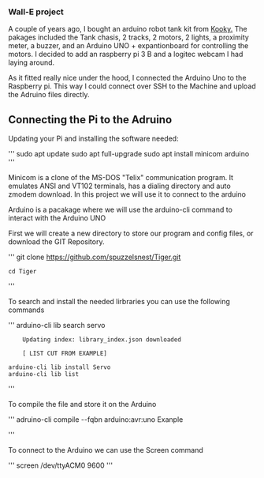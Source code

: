 ### Wall-E project

A couple of years ago, I bought an arduino robot tank kit from <a href="https://kookye.com/2017/08/20/kookye-robot-tank-car-starter-kit-tutorial-introduction/">Kooky.</a>
The pakages included the Tank chasis, 2 tracks, 2 motors, 2 lights, a proximity meter, a buzzer, and an Arduino UNO + expantionboard for controlling the motors.
I decided to add an raspberry pi 3 B and a logitec webcam I had laying around.

As it fitted really nice under the hood, I connected the Arduino Uno to the Raspberry pi. This way I could connect over SSH to the Machine and upload the Adruino files directly.

## Connecting the Pi to the Adruino 

Updating your Pi and installing the software needed:


'''
	sudo apt update
	sudo apt full-upgrade
	sudo apt install minicom arduino
'''

Minicom is a clone of the MS-DOS "Telix" communication program. It emulates ANSI and VT102 terminals, has a dialing directory and auto zmodem download.
In this project we will use it to connect to the arduino 

Arduino is a pacakage where we will use the arduino-cli command to interact with the Arduino UNO

First we will create a new directory to store our program and config files, or download the GIT Repository.


'''
	git clone https://github.com/spuzzelsnest/Tiger.git

	cd Tiger
'''

To search and install the needed lirbraries you can use the following commands

'''
	arduino-cli lib search servo

		Updating index: library_index.json downloaded 

		[ LIST CUT FROM EXAMPLE]

	arduino-cli lib install Servo
	arduino-cli lib list
'''

To compile the file and store it on the Arduino


'''
	adruino-cli compile --fqbn arduino:avr:uno Exanple

'''


To connect to the Arduino we can use the Screen command

'''
	screen /dev/ttyACM0 9600
'''


